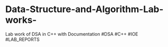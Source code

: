 # Data-Structure-and-Algorithm-Lab-works-
Lab work of DSA in C++ with Documentation
#DSA #C++ #IOE #LAB_REPORTS
